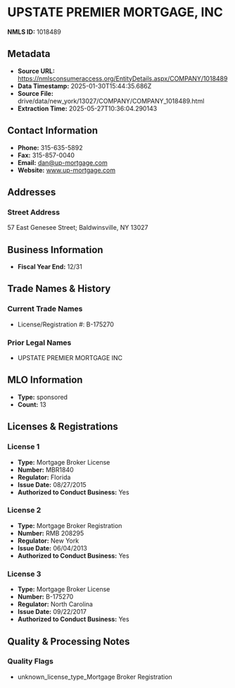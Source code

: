 # UPSTATE PREMIER MORTGAGE, INC

**NMLS ID:** 1018489

## Metadata
- **Source URL:** https://nmlsconsumeraccess.org/EntityDetails.aspx/COMPANY/1018489
- **Data Timestamp:** 2025-01-30T15:44:35.686Z
- **Source File:** drive/data/new_york/13027/COMPANY/COMPANY_1018489.html
- **Extraction Time:** 2025-05-27T10:36:04.290143

## Contact Information
- **Phone:** 315-635-5892
- **Fax:** 315-857-0040
- **Email:** dan@up-mortgage.com
- **Website:** www.up-mortgage.com

## Addresses
### Street Address
57 East Genesee Street; Baldwinsville, NY 13027

## Business Information
- **Fiscal Year End:** 12/31

## Trade Names & History
### Current Trade Names
- License/Registration #: B-175270

### Prior Legal Names
- UPSTATE PREMIER MORTGAGE INC

## MLO Information
- **Type:** sponsored
- **Count:** 13

## Licenses & Registrations

### License 1
- **Type:** Mortgage Broker License
- **Number:** MBR1840
- **Regulator:** Florida
- **Issue Date:** 08/27/2015
- **Authorized to Conduct Business:** Yes

### License 2
- **Type:** Mortgage Broker Registration
- **Number:** RMB 208295
- **Regulator:** New York
- **Issue Date:** 06/04/2013
- **Authorized to Conduct Business:** Yes

### License 3
- **Type:** Mortgage Broker License
- **Number:** B-175270
- **Regulator:** North Carolina
- **Issue Date:** 09/22/2017
- **Authorized to Conduct Business:** Yes

## Quality & Processing Notes
### Quality Flags
- unknown_license_type_Mortgage Broker Registration
